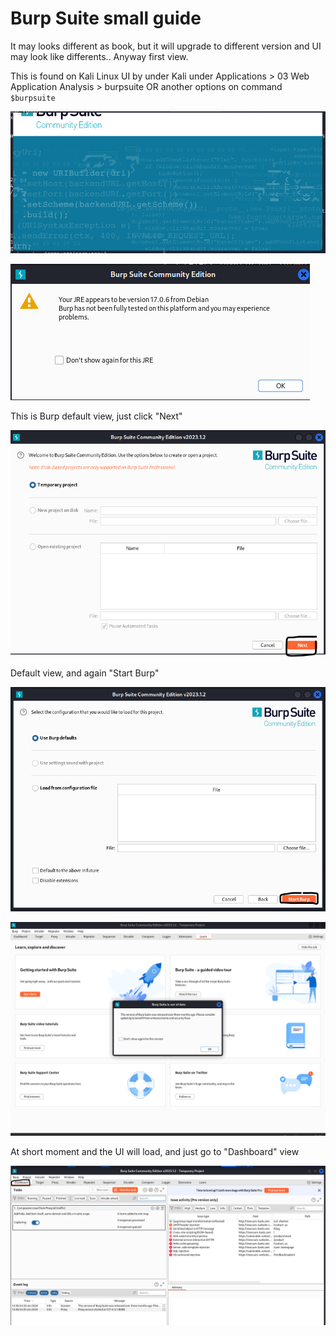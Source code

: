 # Burp Suite small guide
It may looks different as book, but it will upgrade to different version and UI may look like differents.. Anyway first view.

This is found on Kali Linux UI by under  Kali under Applications > 03 Web Application Analysis > burpsuite
OR
another options on command `$burpsuite`

![Alt text](BurpSuite_images/burpsuite-2.png)

![Alt text](BurpSuite_images/burpsuite-3.png)

This is Burp default view, just click "Next"

![Alt text](BurpSuite_images/burpsuite-4.png)

Default view, and again "Start Burp"

![Alt text](BurpSuite_images/burpsuite-5.png)

![Alt text](BurpSuite_images/burpsuite-6.png)

At short moment and the UI will load, and just go to "Dashboard" view

![Alt text](BurpSuite_images/burpsuite-7.png)
